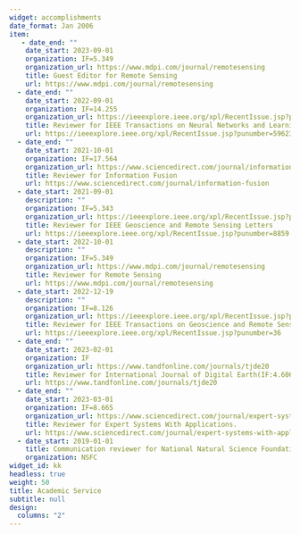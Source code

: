 ```yaml
---
widget: accomplishments
date_format: Jan 2006
item:
   - date_end: ""
    date_start: 2023-09-01
    organization: IF=5.349
    organization_url: https://www.mdpi.com/journal/remotesensing
    title: Guest Editor for Remote Sensing
    url: https://www.mdpi.com/journal/remotesensing
  - date_end: ""
    date_start: 2022-09-01
    organization: IF=14.255
    organization_url: https://ieeexplore.ieee.org/xpl/RecentIssue.jsp?punumber=5962385
    title: Reviewer for IEEE Transactions on Neural Networks and Learning Systems
    url: https://ieeexplore.ieee.org/xpl/RecentIssue.jsp?punumber=5962385
  - date_end: ""
    date_start: 2021-10-01
    organization: IF=17.564
    organization_url: https://www.sciencedirect.com/journal/information-fusion
    title: Reviewer for Information Fusion
    url: https://www.sciencedirect.com/journal/information-fusion
  - date_start: 2021-09-01
    description: ""
    organization: IF=5.343
    organization_url: https://ieeexplore.ieee.org/xpl/RecentIssue.jsp?punumber=8859
    title: Reviewer for IEEE Geoscience and Remote Sensing Letters
    url: https://ieeexplore.ieee.org/xpl/RecentIssue.jsp?punumber=8859
  - date_start: 2022-10-01
    description: ""
    organization: IF=5.349
    organization_url: https://www.mdpi.com/journal/remotesensing
    title: Reviewer for Remote Sensing
    url: https://www.mdpi.com/journal/remotesensing
  - date_start: 2022-12-19
    description: ""
    organization: IF=8.126
    organization_url: https://ieeexplore.ieee.org/xpl/RecentIssue.jsp?punumber=36
    title: Reviewer for IEEE Transactions on Geoscience and Remote Sensing
    url: https://ieeexplore.ieee.org/xpl/RecentIssue.jsp?punumber=36
  - date_end: ""
    date_start: 2023-02-01
    organization: IF
    organization_url: https://www.tandfonline.com/journals/tjde20
    title: Reviewer for International Journal of Digital Earth(IF:4.606), Mathematics(IF:2.592), Electronics(IF:2.690), Journal of Electronic Imaging(IF:0.829), IEEE Access(IF:3.476) Applied Sciences(IF:2.838) and Brazilian Archives of Biology and Technology(IF:1.18).
    url: https://www.tandfonline.com/journals/tjde20
  - date_end: ""
    date_start: 2023-03-01
    organization: IF=8.665
    organization_url: https://www.sciencedirect.com/journal/expert-systems-with-applications
    title: Reviewer for Expert Systems With Applications.
    url: https://www.sciencedirect.com/journal/expert-systems-with-applications
  - date_start: 2019-01-01
    title: Communication reviewer for National Natural Science Foundation of China
    organization: NSFC
widget_id: kk
headless: true
weight: 50
title: Academic Service
subtitle: null
design:
  columns: "2"
---
```

